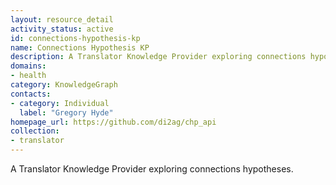 ```yaml
---
layout: resource_detail
activity_status: active
id: connections-hypothesis-kp
name: Connections Hypothesis KP
description: A Translator Knowledge Provider exploring connections hypotheses.
domains:
- health
category: KnowledgeGraph
contacts:
- category: Individual
  label: "Gregory Hyde"
homepage_url: https://github.com/di2ag/chp_api
collection:
- translator
---
```


A Translator Knowledge Provider exploring connections hypotheses.

